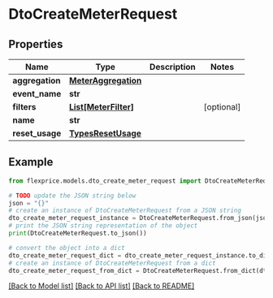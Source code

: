 # DtoCreateMeterRequest


## Properties

Name | Type | Description | Notes
------------ | ------------- | ------------- | -------------
**aggregation** | [**MeterAggregation**](MeterAggregation.md) |  | 
**event_name** | **str** |  | 
**filters** | [**List[MeterFilter]**](MeterFilter.md) |  | [optional] 
**name** | **str** |  | 
**reset_usage** | [**TypesResetUsage**](TypesResetUsage.md) |  | 

## Example

```python
from flexprice.models.dto_create_meter_request import DtoCreateMeterRequest

# TODO update the JSON string below
json = "{}"
# create an instance of DtoCreateMeterRequest from a JSON string
dto_create_meter_request_instance = DtoCreateMeterRequest.from_json(json)
# print the JSON string representation of the object
print(DtoCreateMeterRequest.to_json())

# convert the object into a dict
dto_create_meter_request_dict = dto_create_meter_request_instance.to_dict()
# create an instance of DtoCreateMeterRequest from a dict
dto_create_meter_request_from_dict = DtoCreateMeterRequest.from_dict(dto_create_meter_request_dict)
```
[[Back to Model list]](../README.md#documentation-for-models) [[Back to API list]](../README.md#documentation-for-api-endpoints) [[Back to README]](../README.md)


